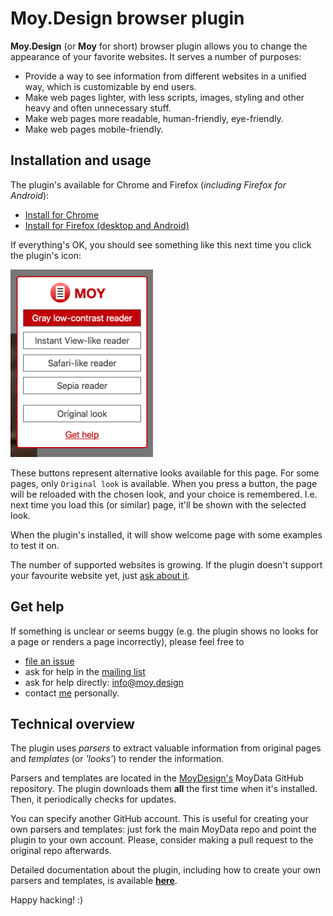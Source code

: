 # Moy.Design browser plugin

**Moy.Design** (or **Moy** for short) browser plugin allows you to change the appearance of your favorite websites. It serves a number of purposes:

* Provide a way to see information from different websites in a unified way, which is customizable by end users.
* Make web pages lighter, with less scripts, images, styling and other heavy and often unnecessary stuff.
* Make web pages more readable, human-friendly, eye-friendly.
* Make web pages mobile-friendly.

## Installation and usage

The plugin's available for Chrome and Firefox (*including Firefox for Android*):

* [Install for Chrome](https://chrome.google.com/webstore/detail/moydesign/kgepfphemgiidklhpnfoobmoieiglgon)
* [Install for Firefox (desktop and Android)](https://moy.design/extension/firefox)

If everything's OK, you should see something like this next time you click the plugin's icon:

<img src="https://raw.githubusercontent.com/MoyDesign/MoyDocs/master/docs/plugin-popup.png" height="300">

These buttons represent alternative looks available for this page. For some pages, only `Original look` is available. When you press a button, the page will be reloaded with the chosen look, and your choice is remembered. I.e. next time you load this (or similar) page, it'll be shown with the selected look.

When the plugin's installed, it will show welcome page with some examples to test it on.

The number of supported websites is growing. If the plugin doesn't support your favourite website yet, just [ask about it](#get-help).

## Get help

If something is unclear or seems buggy (e.g. the plugin shows no looks for a page or renders a page incorrectly), please feel free to

* [file an issue](https://github.com/MoyDesign/MoyPlugin/issues)
* ask for help in the [mailing list](https://groups.io/g/moy)
* ask for help directly: [info@moy.design](mailto:info@moy.design)
* contact [me](https://github.com/dsavenko) personally.

## Technical overview

The plugin uses <i>parsers</i> to extract valuable information from original pages and <i>templates</i> (or <i>'looks'</i>) to render the information.

Parsers and templates are located in the <a href='https://github.com/MoyDesign/MoyData'>MoyDesign's</a> MoyData GitHub repository. The plugin downloads them <b>all</b> the first time when it's installed. Then, it periodically checks for updates.

You can specify another GitHub account. This is useful for creating your own parsers and templates: just fork the main MoyData repo and point the plugin to your own account. Please, consider making a pull request to the original repo afterwards.

Detailed documentation about the plugin, including how to create your own parsers and templates, is available <a href='https://github.com/MoyDesign/MoyDocs/blob/master/README.md#moydesign-documentation'><b>here</b></a>.

Happy hacking! :)
